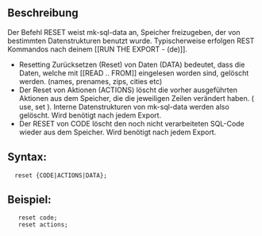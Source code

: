 ## Beschreibung

Der Befehl RESET weist mk-sql-data an, Speicher freizugeben, der von bestimmten Datenstrukturen benutzt wurde. Typischerweise erfolgen REST Kommandos nach deinem [[RUN THE EXPORT - (de)]]. 

- Resetting Zurücksetzen (Reset) von Daten (DATA) bedeutet, dass die Daten, welche mit  [[READ .. FROM]] eingelesen worden sind, gelöscht werden. (names, prenames, zips, cities etc)
- Der Reset von Aktionen (ACTIONS) löscht die vorher ausgeführten Aktionen aus dem Speicher, die die jeweiligen Zeilen verändert haben. ( use, set ). Interne Datenstrukturen von mk-sql-data werden also gelöscht. Wird benötigt nach jedem Export.
- Der RESET von CODE löscht den noch nicht verarbeiteten SQL-Code wieder aus dem Speicher. Wird benötigt nach jedem Export.

## Syntax:

```
  reset {CODE|ACTIONS|DATA};  
```

## Beispiel:

```
   reset code;
   reset actions;  
```

